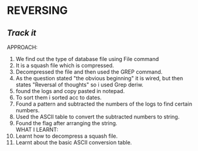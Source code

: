 # **REVERSING**
## *Track it*
APPROACH: <br/>
1) We find out the type of database file using File command<br/>
2) It is a squash file which is compressed. <br/>
3) Decompressed the file and then used the GREP command.<br/>
4) As the question stated "the obvious beginning" it is wired, but then states "Reversal of thoughts" so i used Grep deriw.<br/>
5) found the logs and copy pasted in notepad.<br/>
6) To sort them i sorted acc to dates.
7) Found a pattern and subtracted the numbers of the logs to find certain numbers.<br/>
8) Used the ASCII table to convert the subtracted numbers to string.<br/>
9) Found the flag after arranging the string.<br/>
WHAT I LEARNT:  <br/>
1) Learnt how to decompress a squash file.<br/>
2) Learnt about the basic ASCII conversion table.
